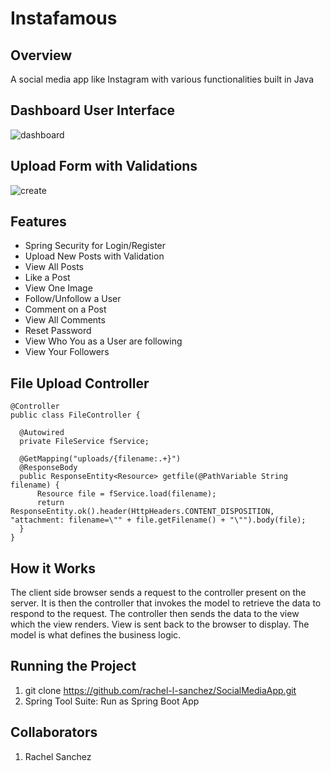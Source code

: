 <h1>Instafamous</h1>

## Overview

A social media app like Instagram with various functionalities built in Java

<h2>Dashboard User Interface </h2>

![dashboard](https://github.com/rachel-l-sanchez/SocialMediaApp/blob/main/Img_components/Screen%20Shot%202022-11-21%20at%2011.26.21%20AM.png)


<h2>Upload Form with Validations </h2>

   ![create](https://github.com/rachel-l-sanchez/SocialMediaApp/blob/main/Img_components/create.png)


  
  
  <h2>Features</h2>
  <ul>
    <li>Spring Security for Login/Register</li>
    <li>Upload New Posts with Validation</li>
    <li>View All Posts</li>
    <li>Like a Post</li>
    <li>View One Image</li>
    <li>Follow/Unfollow a User</li>
    <li>Comment on a Post</li>
    <li>View All Comments</li>
    <li>Reset Password</li>
    <li>View Who You as a User are following</li>
    <li>View Your Followers</li>
  </ul>
  
  ## File Upload Controller
  
  ```
  @Controller
public class FileController {
	
	@Autowired
	private FileService fService;
	
	@GetMapping("uploads/{filename:.+}")
	@ResponseBody
	public ResponseEntity<Resource> getfile(@PathVariable String filename) {
		Resource file = fService.load(filename);
		return ResponseEntity.ok().header(HttpHeaders.CONTENT_DISPOSITION, "attachment: filename=\"" + file.getFilename() + "\"").body(file); 
	}
}
```
  
  <h2>How it Works</h2>
  The client side browser sends a request to the controller present on the server. It is then the controller that invokes the model to retrieve the data to respond to the request. The controller then sends the data to the view which the view renders. View is sent back to the browser to display. The model is what defines the business logic. 
  
  ## Running the Project
   1. git clone https://github.com/rachel-l-sanchez/SocialMediaApp.git
   2. Spring Tool Suite: Run as Spring Boot App
   
  ## Collaborators
  1. Rachel Sanchez




